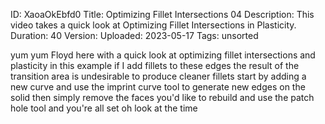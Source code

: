 ID: XaoaOkEbfd0
Title: Optimizing Fillet Intersections 04
Description: This video takes a quick look at Optimizing Fillet Intersections in Plasticity.
Duration: 40
Version: 
Uploaded: 2023-05-17
Tags: unsorted

yum yum Floyd here with a quick look at
optimizing fillet intersections and
plasticity in this example if I add
fillets to these edges the result of the
transition area is undesirable to
produce cleaner fillets start by adding
a new curve
and use the imprint curve tool to
generate new edges on the solid
then simply remove the faces you'd like
to rebuild
and use the patch hole tool and you're
all set
oh look at the time
